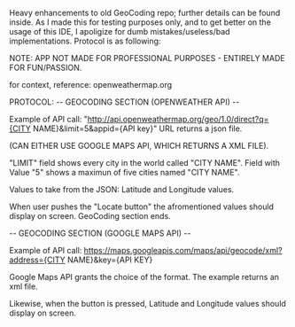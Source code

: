 Heavy enhancements to old GeoCoding repo; further details can be found inside.
As I made this for testing purposes only, and to get better on the usage of this IDE, I apoligize for dumb mistakes/useless/bad implementations.
Protocol is as following:


NOTE: APP NOT MADE FOR PROFESSIONAL PURPOSES - ENTIRELY MADE FOR FUN/PASSION.

for context, reference: openweathermap.org

PROTOCOL:
-- GEOCODING SECTION (OPENWEATHER API) --

Example of API call:
"http://api.openweathermap.org/geo/1.0/direct?q={CITY NAME}&limit=5&appid={API key}"
URL returns a json file.

(CAN EITHER USE GOOGLE MAPS API, WHICH RETURNS A XML FILE).

"LIMIT" field shows every city in the world called "CITY NAME".
Field with Value "5" shows a maximun of five cities named "CITY NAME".

Values to take from the JSON: Latitude and Longitude values.

When user pushes the "Locate button" the afromentioned values should display on screen.
GeoCoding section ends.

-- GEOCODING SECTION (GOOGLE MAPS API) --

Example of API call:
https://maps.googleapis.com/maps/api/geocode/xml?address={CITY NAME}&key={API KEY}

Google Maps API grants the choice of the format.
The example returns an xml file.

Likewise, when the button is pressed, Latitude and Longitude values should display on screen.
